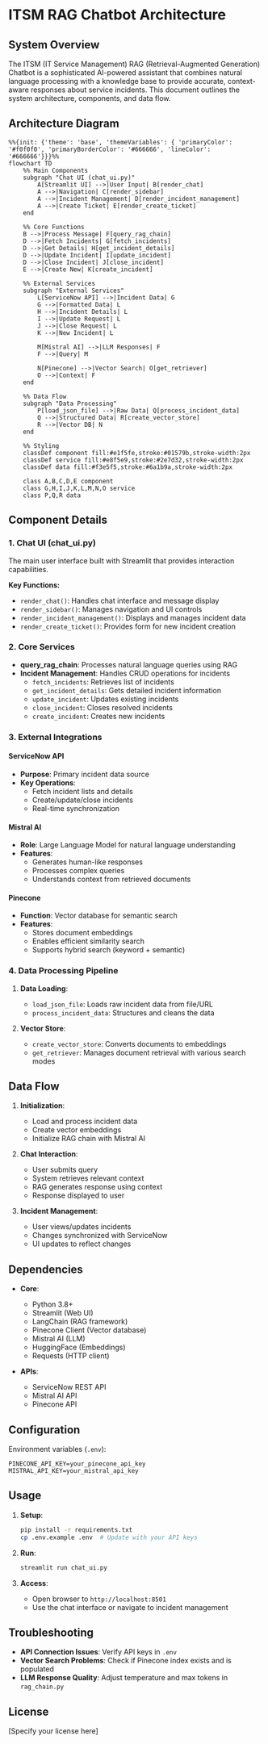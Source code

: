 # ITSM RAG Chatbot Architecture

## System Overview

The ITSM (IT Service Management) RAG (Retrieval-Augmented Generation) Chatbot is a sophisticated AI-powered assistant that combines natural language processing with a knowledge base to provide accurate, context-aware responses about service incidents. This document outlines the system architecture, components, and data flow.

## Architecture Diagram

```mermaid
%%{init: {'theme': 'base', 'themeVariables': { 'primaryColor': '#f0f0f0', 'primaryBorderColor': '#666666', 'lineColor': '#666666'}}}%%
flowchart TD
    %% Main Components
    subgraph "Chat UI (chat_ui.py)"
        A[Streamlit UI] -->|User Input| B[render_chat]
        A -->|Navigation| C[render_sidebar]
        A -->|Incident Management| D[render_incident_management]
        A -->|Create Ticket| E[render_create_ticket]
    end

    %% Core Functions
    B -->|Process Message| F[query_rag_chain]
    D -->|Fetch Incidents| G[fetch_incidents]
    D -->|Get Details| H[get_incident_details]
    D -->|Update Incident| I[update_incident]
    D -->|Close Incident| J[close_incident]
    E -->|Create New| K[create_incident]

    %% External Services
    subgraph "External Services"
        L[ServiceNow API] -->|Incident Data| G
        G -->|Formatted Data| L
        H -->|Incident Details| L
        I -->|Update Request| L
        J -->|Close Request| L
        K -->|New Incident| L

        M[Mistral AI] -->|LLM Responses| F
        F -->|Query| M

        N[Pinecone] -->|Vector Search| O[get_retriever]
        O -->|Context| F
    end

    %% Data Flow
    subgraph "Data Processing"
        P[load_json_file] -->|Raw Data| Q[process_incident_data]
        Q -->|Structured Data| R[create_vector_store]
        R -->|Vector DB| N
    end

    %% Styling
    classDef component fill:#e1f5fe,stroke:#01579b,stroke-width:2px
    classDef service fill:#e8f5e9,stroke:#2e7d32,stroke-width:2px
    classDef data fill:#f3e5f5,stroke:#6a1b9a,stroke-width:2px

    class A,B,C,D,E component
    class G,H,I,J,K,L,M,N,O service
    class P,Q,R data
```

## Component Details

### 1. Chat UI (chat_ui.py)
The main user interface built with Streamlit that provides interaction capabilities.

**Key Functions:**
- `render_chat()`: Handles chat interface and message display
- `render_sidebar()`: Manages navigation and UI controls
- `render_incident_management()`: Displays and manages incident data
- `render_create_ticket()`: Provides form for new incident creation

### 2. Core Services
- **query_rag_chain**: Processes natural language queries using RAG
- **Incident Management**: Handles CRUD operations for incidents
  - `fetch_incidents`: Retrieves list of incidents
  - `get_incident_details`: Gets detailed incident information
  - `update_incident`: Updates existing incidents
  - `close_incident`: Closes resolved incidents
  - `create_incident`: Creates new incidents

### 3. External Integrations

#### ServiceNow API
- **Purpose**: Primary incident data source
- **Key Operations**:
  - Fetch incident lists and details
  - Create/update/close incidents
  - Real-time synchronization

#### Mistral AI
- **Role**: Large Language Model for natural language understanding
- **Features**:
  - Generates human-like responses
  - Processes complex queries
  - Understands context from retrieved documents

#### Pinecone
- **Function**: Vector database for semantic search
- **Features**:
  - Stores document embeddings
  - Enables efficient similarity search
  - Supports hybrid search (keyword + semantic)

### 4. Data Processing Pipeline
1. **Data Loading**:
   - `load_json_file`: Loads raw incident data from file/URL
   - `process_incident_data`: Structures and cleans the data

2. **Vector Store**:
   - `create_vector_store`: Converts documents to embeddings
   - `get_retriever`: Manages document retrieval with various search modes

## Data Flow

1. **Initialization**:
   - Load and process incident data
   - Create vector embeddings
   - Initialize RAG chain with Mistral AI

2. **Chat Interaction**:
   - User submits query
   - System retrieves relevant context
   - RAG generates response using context
   - Response displayed to user

3. **Incident Management**:
   - User views/updates incidents
   - Changes synchronized with ServiceNow
   - UI updates to reflect changes

## Dependencies

- **Core**:
  - Python 3.8+
  - Streamlit (Web UI)
  - LangChain (RAG framework)
  - Pinecone Client (Vector database)
  - Mistral AI (LLM)
  - HuggingFace (Embeddings)
  - Requests (HTTP client)

- **APIs**:
  - ServiceNow REST API
  - Mistral AI API
  - Pinecone API

## Configuration

Environment variables (`.env`):
```
PINECONE_API_KEY=your_pinecone_api_key
MISTRAL_API_KEY=your_mistral_api_key
```

## Usage

1. **Setup**:
   ```bash
   pip install -r requirements.txt
   cp .env.example .env  # Update with your API keys
   ```

2. **Run**:
   ```bash
   streamlit run chat_ui.py
   ```

3. **Access**:
   - Open browser to `http://localhost:8501`
   - Use the chat interface or navigate to incident management

## Troubleshooting

- **API Connection Issues**: Verify API keys in `.env`
- **Vector Search Problems**: Check if Pinecone index exists and is populated
- **LLM Response Quality**: Adjust temperature and max tokens in `rag_chain.py`

## License

[Specify your license here]

